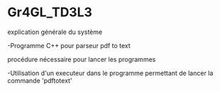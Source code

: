 # Gr4GL_TD3L3


explication générale du système 

-Programme C++ pour parseur pdf to text





procédure nécessaire pour lancer les programmes

-Utilisation d'un executeur dans le programme permettant de lancer la commande 'pdftotext'
